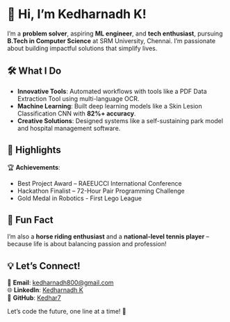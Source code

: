 # 👋 Hi, I’m Kedharnadh K!

I’m a **problem solver**, aspiring **ML engineer**, and **tech enthusiast**, pursuing **B.Tech in Computer Science** at SRM University, Chennai. I’m passionate about building impactful solutions that simplify lives.

## 🛠️ What I Do

- **Innovative Tools**: Automated workflows with tools like a PDF Data Extraction Tool using multi-language OCR.
- **Machine Learning**: Built deep learning models like a Skin Lesion Classification CNN with **82%+ accuracy**.   
- **Creative Solutions**: Designed systems like a self-sustaining park model and hospital management software.

## 🌟 Highlights

🏆 **Achievements**:  
- Best Project Award – RAEEUCCI International Conference
- Hackathon Finalist – 72-Hour Pair Programming Challenge
- Gold Medal in Robotics - First Lego League 
## 🌈 Fun Fact
I’m also a **horse riding enthusiast** and a **national-level tennis player** – because life is about balancing passion and profession!

## 💡 Let’s Connect!

📧 **Email**: [kedharnadh800@gmail.com](mailto:kedharnadh.k@outlook.com)  
🌐 **LinkedIn**: [Kedharnadh K](https://www.linkedin.com/in/kedharnadh-k-30275623a/)  
🌟 **GitHub**: [Kedhar7](https://github.com/Kedhar7)  


Let’s code the future, one line at a time! 🚀
